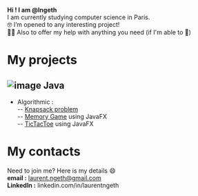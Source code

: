 **Hi ! I am @lngeth**  
I am currently studying computer science in Paris.  
:nerd_face:️ I’m opened to any interesting project!  
:fist_right::fist_left: Also to offer my help with anything you need (if I'm able to :see_no_evil:)

# My projects

## ![image](https://img.icons8.com/color/48/000000/java-coffee-cup-logo--v1.png) Java
- Algorithmic :  
-- [Knapsack problem](https://github.com/lngeth/Knapsack-Algorithm)  
-- [Memory Game](https://github.com/lngeth/MemoryGame) using JavaFX  
-- [TicTacToe](https://github.com/lngeth/TicTacToe) using JavaFX

# My contacts  
Need to join me? Here is my details :smile:  
**email :** laurent.ngeth@gmail.com  
**LinkedIn :** linkedin.com/in/laurentngeth  

